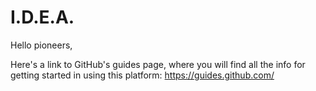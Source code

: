 # I.D.E.A.

Hello pioneers,

Here's a link to GitHub's guides page, where you will find all the info for getting started in using this platform:
https://guides.github.com/

